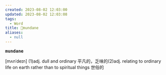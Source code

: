 ```yaml
---
created: 2023-08-02 12:03:00
updated: 2023-08-02 12:03:08
tags:
  - Word
title: 📖mundane
aliases:
  - null
---
```


<pre><strong>mundane</strong></pre>
[mʌnˈdeɪn]
(1)adj. dull and ordinary 平凡的，乏味的(2)adj. relating to ordinary life on earth rather than to spiritual things 世俗的
